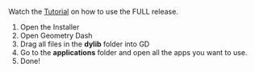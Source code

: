 Watch the [Tutorial]() on how to use the FULL release.<br>
1. Open the Installer
2. Open Geometry Dash
3. Drag all files in the **dylib** folder into GD
4. Go to the **applications** folder and open all the apps you want to use.
5. Done!
